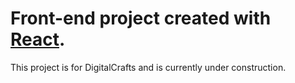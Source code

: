 # Front-end project created with [React](https://reactjs.org/).
This project is for DigitalCrafts and is currently under construction.
